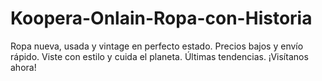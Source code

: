 # Koopera-Onlain-Ropa-con-Historia
Ropa nueva, usada y vintage en perfecto estado. Precios bajos y envío rápido. Viste con estilo y cuida el planeta. Últimas tendencias.
¡Visítanos ahora!
